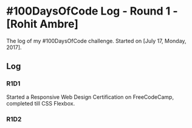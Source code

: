 # #100DaysOfCode Log - Round 1 - [Rohit Ambre]

The log of my #100DaysOfCode challenge. Started on [July 17, Monday, 2017].

## Log

### R1D1 
Started a Responsive Web Design Certification on FreeCodeCamp, completed till CSS Flexbox.

### R1D2
